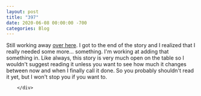 ```yaml
---
layout: post
title: "397"
date: 2020-06-08 00:00:00 -700
categories: Blog
---
```


<div class="blog-content">
				<div class="paragraph">Still working away <a href="../story-11.html" target="_blank">over here</a>. I got to the end of the story and I realized that I really needed some more... something. I'm working at adding that something in. Like always, this story is very much open on the table so I wouldn't suggest reading it unless you want to see how much it changes between now and when I finally call it done. So you probably shouldn't read it yet, but I won't stop you if you want to.</div>

		</div>
        